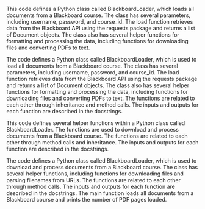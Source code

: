This code defines a Python class called BlackboardLoader, which loads all documents from a Blackboard course. The class has several parameters, including username, password, and course_id. The load function retrieves data from the Blackboard API using the requests package and returns a list of Document objects. The class also has several helper functions for formatting and processing the data, including functions for downloading files and converting PDFs to text.

The code defines a Python class called BlackboardLoader, which is used to load all documents from a Blackboard course. The class has several parameters, including username, password, and course_id. The load function retrieves data from the Blackboard API using the requests package and returns a list of Document objects. The class also has several helper functions for formatting and processing the data, including functions for downloading files and converting PDFs to text. The functions are related to each other through inheritance and method calls. The inputs and outputs for each function are described in the docstrings.

This code defines several helper functions within a Python class called BlackboardLoader. The functions are used to download and process documents from a Blackboard course. The functions are related to each other through method calls and inheritance. The inputs and outputs for each function are described in the docstrings.

The code defines a Python class called BlackboardLoader, which is used to download and process documents from a Blackboard course. The class has several helper functions, including functions for downloading files and parsing filenames from URLs. The functions are related to each other through method calls. The inputs and outputs for each function are described in the docstrings. The main function loads all documents from a Blackboard course and prints the number of PDF pages loaded.

